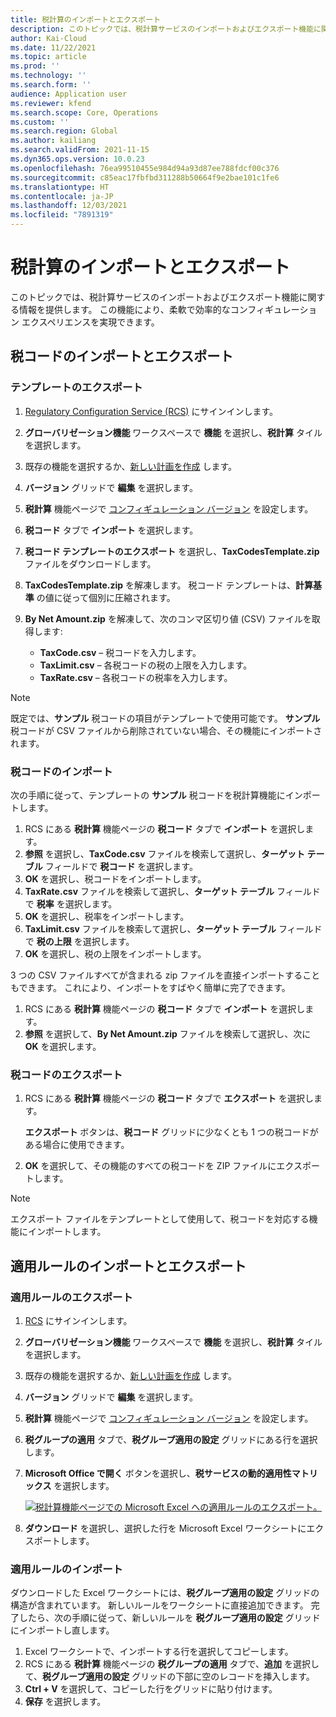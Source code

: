 ```yaml
---
title: 税計算のインポートとエクスポート
description: このトピックでは、税計算サービスのインポートおよびエクスポート機能に関する情報を提供します。
author: Kai-Cloud
ms.date: 11/22/2021
ms.topic: article
ms.prod: ''
ms.technology: ''
ms.search.form: ''
audience: Application user
ms.reviewer: kfend
ms.search.scope: Core, Operations
ms.custom: ''
ms.search.region: Global
ms.author: kailiang
ms.search.validFrom: 2021-11-15
ms.dyn365.ops.version: 10.0.23
ms.openlocfilehash: 76ea99510455e984d94a93d87ee788fdcf00c376
ms.sourcegitcommit: c85eac17fbfbd311288b50664f9e2bae101c1fe6
ms.translationtype: HT
ms.contentlocale: ja-JP
ms.lasthandoff: 12/03/2021
ms.locfileid: "7891319"
---
```

# <a name="import-and-export-tax-calculations"></a>税計算のインポートとエクスポート

このトピックでは、税計算サービスのインポートおよびエクスポート機能に関する情報を提供します。 この機能により、柔軟で効率的なコンフィギュレーション エクスペリエンスを実現できます。

## <a name="import-and-export-tax-codes"></a>税コードのインポートとエクスポート

### <a name="export-templates"></a>テンプレートのエクスポート

1. [Regulatory Configuration Service (RCS)](https://marketing.configure.global.dynamics.com/) にサインインします。
2. **グローバリゼーション機能** ワークスペースで **機能** を選択し、**税計算** タイルを選択します。
3. 既存の機能を選択するか、[新しい計画を作成](global-get-started-with-tax-calculation-service.md#set-up-tax-calculation-in-rcs) します。
4. **バージョン** グリッドで **編集** を選択します。
5. **税計算** 機能ページで [コンフィギュレーション バージョン](global-get-started-with-tax-calculation-service.md#set-up-tax-calculation-in-rcs) を設定します。
6. **税コード** タブで **インポート** を選択します。
7. **税コード テンプレートのエクスポート** を選択し、**TaxCodesTemplate.zip** ファイルをダウンロードします。
8. **TaxCodesTemplate.zip** を解凍します。 税コード テンプレートは、**計算基準** の値に従って個別に圧縮されます。
9. **By Net Amount.zip** を解凍して、次のコンマ区切り値 (CSV) ファイルを取得します:

    - **TaxCode.csv** – 税コードを入力します。
    - **TaxLimit.csv** – 各税コードの税の上限を入力します。
    - **TaxRate.csv** – 各税コードの税率を入力します。

> [!NOTE]
> 既定では、**サンプル** 税コードの項目がテンプレートで使用可能です。 **サンプル** 税コードが CSV ファイルから削除されていない場合、その機能にインポートされます。

### <a name="import-tax-codes"></a>税コードのインポート

次の手順に従って、テンプレートの **サンプル** 税コードを税計算機能にインポートします。

1. RCS にある **税計算** 機能ページの **税コード** タブで **インポート** を選択します。
2. **参照** を選択し、**TaxCode.csv** ファイルを検索して選択し、**ターゲット テーブル** フィールドで **税コード** を選択します。
3. **OK** を選択し、税コードをインポートします。
4. **TaxRate.csv** ファイルを検索して選択し、**ターゲット テーブル** フィールドで **税率** を選択します。
5. **OK** を選択し、税率をインポートします。
6. **TaxLimit.csv** ファイルを検索して選択し、**ターゲット テーブル** フィールドで **税の上限** を選択します。
7. **OK** を選択し、税の上限をインポートします。

3 つの CSV ファイルすべてが含まれる zip ファイルを直接インポートすることもできます。 これにより、インポートをすばやく簡単に完了できます。

1. RCS にある **税計算** 機能ページの **税コード** タブで **インポート** を選択します。
2. **参照** を選択して、**By Net Amount.zip** ファイルを検索して選択し、次に **OK** を選択します。

### <a name="export-tax-codes"></a>税コードのエクスポート

1. RCS にある **税計算** 機能ページの **税コード** タブで **エクスポート** を選択します。

    **エクスポート** ボタンは、**税コード** グリッドに少なくとも 1 つの税コードがある場合に使用できます。

2. **OK** を選択して、その機能のすべての税コードを ZIP ファイルにエクスポートします。

> [!NOTE]
> エクスポート ファイルをテンプレートとして使用して、税コードを対応する機能にインポートします。

## <a name="import-and-export-applicability-rules"></a>適用ルールのインポートとエクスポート

### <a name="export-applicability-rules"></a>適用ルールのエクスポート

1. [RCS](https://marketing.configure.global.dynamics.com/) にサインインします。
2. **グローバリゼーション機能** ワークスペースで **機能** を選択し、**税計算** タイルを選択します。
3. 既存の機能を選択するか、[新しい計画を作成](global-get-started-with-tax-calculation-service.md#set-up-tax-calculation-in-rcs) します。
4. **バージョン** グリッドで **編集** を選択します。
5. **税計算** 機能ページで [コンフィギュレーション バージョン](global-get-started-with-tax-calculation-service.md#set-up-tax-calculation-in-rcs) を設定します。
6. **税グループの適用** タブで、**税グループ適用の設定** グリッドにある行を選択します。
7. **Microsoft Office で開く** ボタンを選択し、**税サービスの動的適用性マトリックス** を選択します。

    [![税計算機能ページでの Microsoft Excel への適用ルールのエクスポート。](./media/tax-cal-import-export-1.png)](./media/tax-cal-import-export-1.png)

8. **ダウンロード** を選択し、選択した行を Microsoft Excel ワークシートにエクスポートします。

### <a name="import-applicability-rules"></a>適用ルールのインポート

ダウンロードした Excel ワークシートには、**税グループ適用の設定** グリッドの構造が含まれています。 新しいルールをワークシートに直接追加できます。 完了したら、次の手順に従って、新しいルールを **税グループ適用の設定** グリッドにインポートし直します。

1. Excel ワークシートで、インポートする行を選択してコピーします。
2. RCS にある **税計算** 機能ページの **税グループの適用** タブで、**追加** を選択して、**税グループ適用の設定** グリッドの下部に空のレコードを挿入します。
3. **Ctrl + V** を選択して、コピーした行をグリッドに貼り付けます。
4. **保存** を選択します。
